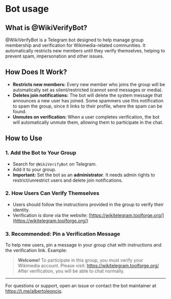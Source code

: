 # Bot usage

## What is @WikiVerifyBot?
@WikiVerifyBot is a Telegram bot designed to help manage group membership and verification for Wikimedia-related communities. It automatically restricts new members until they verify themselves, helping to prevent spam, impersonation and other issues.

## How Does It Work?
- **Restricts new members:** Every new member who joins the group will be automatically set as silent/restricted (cannot send messages or media).
- **Deletes join notifications:** The bot will delete the system message that announces a new user has joined. Some spammers use this notification to spam the group, since it links to their profile, where the spam can be found.
- **Unmutes on verification:** When a user completes verification, the bot will automatically unmute them, allowing them to participate in the chat.

## How to Use

### 1. Add the Bot to Your Group
- Search for `@WikiVerifyBot` on Telegram.
- Add it to your group.
- **Important:** Set the bot as an **administrator**. It needs admin rights to restrict/unrestrict users and delete join notifications.

### 2. How Users Can Verify Themselves
- Users should follow the instructions provided in the group to verify their identity.
- Verification is done via the website: [https://wikitelegram.toolforge.org/](https://wikitelegram.toolforge.org/)

### 3. Recommended: Pin a Verification Message
To help new users, pin a message in your group chat with instructions and the verification link. Example:

> **Welcome!**
> To participate in this group, you must verify your Wikimedia account.
> Please visit: https://wikitelegram.toolforge.org/
> After verification, you will be able to chat normally.

---

For questions or support, open an issue or contact the bot maintainer at https://t.me/albertoleoncio.
